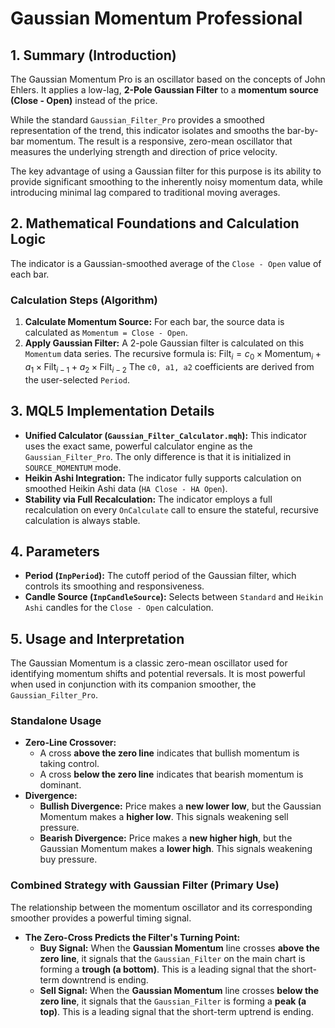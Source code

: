 # Gaussian Momentum Professional

## 1. Summary (Introduction)

The Gaussian Momentum Pro is an oscillator based on the concepts of John Ehlers. It applies a low-lag, **2-Pole Gaussian Filter** to a **momentum source (Close - Open)** instead of the price.

While the standard `Gaussian_Filter_Pro` provides a smoothed representation of the trend, this indicator isolates and smooths the bar-by-bar momentum. The result is a responsive, zero-mean oscillator that measures the underlying strength and direction of price velocity.

The key advantage of using a Gaussian filter for this purpose is its ability to provide significant smoothing to the inherently noisy momentum data, while introducing minimal lag compared to traditional moving averages.

## 2. Mathematical Foundations and Calculation Logic

The indicator is a Gaussian-smoothed average of the `Close - Open` value of each bar.

### Calculation Steps (Algorithm)

1. **Calculate Momentum Source:** For each bar, the source data is calculated as `Momentum = Close - Open`.
2. **Apply Gaussian Filter:** A 2-pole Gaussian filter is calculated on this `Momentum` data series. The recursive formula is:
    $\text{Filt}_i = c_0 \times \text{Momentum}_i + a_1 \times \text{Filt}_{i-1} + a_2 \times \text{Filt}_{i-2}$
    The `c0, a1, a2` coefficients are derived from the user-selected `Period`.

## 3. MQL5 Implementation Details

* **Unified Calculator (`Gaussian_Filter_Calculator.mqh`):** This indicator uses the exact same, powerful calculator engine as the `Gaussian_Filter_Pro`. The only difference is that it is initialized in `SOURCE_MOMENTUM` mode.
* **Heikin Ashi Integration:** The indicator fully supports calculation on smoothed Heikin Ashi data (`HA Close - HA Open`).
* **Stability via Full Recalculation:** The indicator employs a full recalculation on every `OnCalculate` call to ensure the stateful, recursive calculation is always stable.

## 4. Parameters

* **Period (`InpPeriod`):** The cutoff period of the Gaussian filter, which controls its smoothing and responsiveness.
* **Candle Source (`InpCandleSource`):** Selects between `Standard` and `Heikin Ashi` candles for the `Close - Open` calculation.

## 5. Usage and Interpretation

The Gaussian Momentum is a classic zero-mean oscillator used for identifying momentum shifts and potential reversals. It is most powerful when used in conjunction with its companion smoother, the `Gaussian_Filter_Pro`.

### Standalone Usage

* **Zero-Line Crossover:**
  * A cross **above the zero line** indicates that bullish momentum is taking control.
  * A cross **below the zero line** indicates that bearish momentum is dominant.
* **Divergence:**
  * **Bullish Divergence:** Price makes a **new lower low**, but the Gaussian Momentum makes a **higher low**. This signals weakening sell pressure.
  * **Bearish Divergence:** Price makes a **new higher high**, but the Gaussian Momentum makes a **lower high**. This signals weakening buy pressure.

### Combined Strategy with Gaussian Filter (Primary Use)

The relationship between the momentum oscillator and its corresponding smoother provides a powerful timing signal.

* **The Zero-Cross Predicts the Filter's Turning Point:**
  * **Buy Signal:** When the **Gaussian Momentum** line crosses **above the zero line**, it signals that the `Gaussian_Filter` on the main chart is forming a **trough (a bottom)**. This is a leading signal that the short-term downtrend is ending.
  * **Sell Signal:** When the **Gaussian Momentum** line crosses **below the zero line**, it signals that the `Gaussian_Filter` is forming a **peak (a top)**. This is a leading signal that the short-term uptrend is ending.
